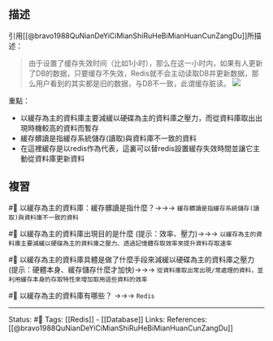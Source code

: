
## 描述
引用[[@bravo1988QuNianDeYiCiMianShiRuHeBiMianHuanCunZangDu]]所描述：
> 由于设置了缓存失效时间（比如1小时），那么在这一小时内，如果有人更新了DB的数据，只要缓存不失效，Redis就不会主动读取DB并更新数据，那么用户看到的其实都是旧的数据，与DB不一致，此谓缓存脏读。
![](https://pic1.zhimg.com/80/v2-762f505ed48c34164b40901098458554_720w.jpg)

重點：
- 以緩存為主的資料庫主要減緩以硬碟為主的資料庫之壓力，而從資料庫取出出現時機較高的資料而暫存
- 緩存髒讀是指緩存系統儲存(讀取)與資料庫不一致的資料
- 在這裡緩存是以redis作為代表，這裏可以替redis設置緩存失效時間並讓它主動從資料庫更新資料

## 複習

#🧠 以緩存為主的資料庫：緩存髒讀是指什麼？->->-> `緩存髒讀是指緩存系統儲存(讀取)與資料庫不一致的資料`
<!--SR:!2022-07-25,35,248-->

#🧠 以緩存為主的資料庫出現目的是什麼 (提示：效率、壓力)->->-> `以緩存為主的資料庫主要減緩以硬碟為主的資料庫之壓力、透過記憶體存取效率來提升資料存取速率`
<!--SR:!2022-07-12,27,250-->

#🧠 以緩存為主的資料庫具體是做了什麼手段來減緩以硬碟為主的資料庫之壓力 (提示：硬體本身、緩存儲存什麼才加快)->->-> `從資料庫取出常出現/常處理的資料，並利用緩存本身的存取特性來增加取用這些資料的效率`
<!--SR:!2022-08-08,39,230-->


#🧠 以緩存為主的資料庫有哪些？ ->->-> `Redis`
<!--SR:!2022-08-17,49,250-->

---
Status: #🌱 
Tags:
[[Redis]] - [[Database]]
Links:
References:
[[@bravo1988QuNianDeYiCiMianShiRuHeBiMianHuanCunZangDu]]
